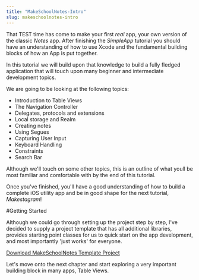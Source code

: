 ```yaml
---
title: "MakeSchoolNotes-Intro"
slug: makeschoolnotes-intro
---     
```


That TEST time has come to make your first *real* app, your own version of the classic *Notes* app.  After finishing the *SimpleApp* tutorial you should have an understanding
of how to use Xcode and the fundamental building blocks of how an App is put together.  

In this tutorial we will build upon that knowledge to build a fully fledged application that will touch upon many beginner and intermediate development topics. 

We are going to be looking at the following topics:

- Introduction to Table Views
- The Navigation Controller
- Delegates, protocols and extensions
- Local storage and Realm
- Creating notes 
- Using Segues
- Capturing User Input
- Keyboard Handling
- Constraints
- Search Bar

Although we'll touch on some other topics, this is an outline of what youll be most familiar and comfortable with by the end of this tutorial.

Once you've finished, you'll have a good understanding of how to build a complete iOS utility app and be in good shape for the next tutorial, *Makestagram*!

#Getting Started

Although we could go through setting up the project step by step, I've decided to supply a project template that has all additional libraries, provides
starting point classes for us to quick start on the app development, and most importantly 'just works' for everyone.

[Download MakeSchoolNotes Template Project](https://github.com/MakeSchool-Tutorials/MakeSchoolNotes-Swift/raw/master/P5-MakeSchoolNotes-Intro/MakeSchoolNotes-Template.zip)

Let's move onto the next chapter and start exploring a very important building block in many apps, Table Views.

